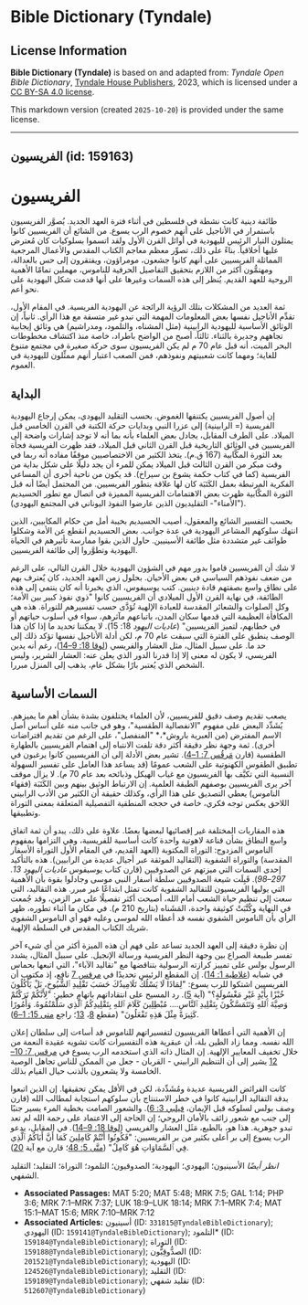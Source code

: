 # Bible Dictionary (Tyndale)

## License Information

**Bible Dictionary (Tyndale)** is based on and adapted from: _Tyndale Open Bible Dictionary_, [Tyndale House Publishers](https://tyndaleopenresources.com/), 2023, which is licensed under a [CC BY-SA 4.0 license](https://creativecommons.org/licenses/by-sa/4.0/legalcode.en).

This markdown version (created `2025-10-20`) is provided under the same license.



--------------------------------

## الفريسيون (id: 159163)

الفريسيون
=========

طائفة دينية كانت نشطة في فلسطين في أثناء فترة العهد الجديد. يُصوَّر الفريسيون باستمرار في الأناجيل على أنهم خصوم الرب يسوع. من الشائع أن الفريسيين كانوا يمثلون التيار الرئيس لليهودية في أوائل القرن الأول ولقد اتسموا بسلوكيات كان مُعترض عليها أخلاقياً. بناءً على ذلك، تصوِّر معظم معاجم الكتاب المقدس والأعمال المرجعية المماثلة الفريسيين على أنهم كانوا جشعون، مومراؤون، ويفتقرون إلى حس بالعدالة، ومهتمُّون أكثر من اللازم بتحقيق التفاصيل الحرفية للناموس، مهملين تمامًا الأهمية الروحية للعهد القديم. يُنظر إلى هذه السمات وغيرها على أنها قدمت شكل اليهودية على نحو أعم.

ثمة العديد من المشكلات بتلك الرؤية الرائجة عن اليهودية الفريسية. في المقام الأول، تقدِّم الأناجيل نفسها بعض المعلومات المهمة التي تبدو غير متسقة مع هذا الرأي. ثانياً، إن الوثائق الأساسية لليهودية الرابينية (مثل المشناه، والتلمود، ومدراشيم) هي وثائق إيجابية تجاههم وجديرة بالثناء. ثالثاً، أصبح من الواضح باطراد، خاصة منذ اكتشاف مخطوطات البحر الميت، أنه قبل عام 70 م لم يكن الفريسيون سوى حركة صغيرة في مجتمع متنوع للغاية؛ ومهما كانت شعبيتهم ونفوذهم، فمن الصعب اعتبار أنهم ممثِّلون لليهودية في العموم.

البداية
-------

إن أصول الفريسيين يكتنفها الغموض. بحسب التقليد اليهودي، يمكن إرجاع اليهودية الفريسية (\= الرابينية) إلى عزرا النبي وبدايات حركة الكتبة في القرن الخامس قبل الميلاد. على الطرف المقابل، يجادل بعض العلماء بأنه بما أنه لا توجد إشارات واضحة إلى الفريسيين في الوثائق التاريخية قبل القرن الثاني قبل الميلاد، فقد ظهرت الفريسية فجأة بعد الثورة المكَّابية (167 ق.م). يتخذ الكثير من الاختصاصيين موقفًا مفاده أنه ربما في وقت مبكر من القرن الثالث قبل الميلاد يمكن للمرء أن يجد دليلًا على شكل بداية من الفريسية (كما في كتاب حكمة يشوع بن سيراخ). قد يكون من ناحية أخرى أن المساعي الفكرية المرتبطة بعمل الكَتَبَة كان لها علاقة بتطور الفريسيين. من المحتمل أيضًا أنه قبل الثورة المكَّابية ظهرت بعض الاهتمامات الفريسية المميزة في اتصال مع تطور الحسيديم ("الأمناء"\- التقليديون الذين عارضوا النفوذ اليوناني في المجتمع اليهودي).

بحسب التفسير الشائع والمعقول، أصيب الحسيديم بخيبة أمل من حكام المكابيين، الذين انتهك سلوكهم المشاعر اليهودية في عدة جوانب. بعض الحسيديم انقطع عن الأمة وشكلوا طوائف غير متشددة مثل طائفة الأسينيين. حاول الذين بقوا ممارسة تأثيرهم في الحياة اليهودية وتطوَّروا إلى طائفة الفريسيين.

لا شك أن الفريسيين قاموا بدور مهم في الشؤون اليهودية خلال القرن التالي، على الرغم من ضعف نفوذهم السياسي في بعض الأحيان. بحلول زمن العهد الجديد، كان يٌعترف بهم على نطاق واسع بصفتهم قادة دينيين. كتب يوسيفوس، الذي يخبرنا أنه كان ينتمي إلى هذه الطائفة، في نهاية القرن الأول الميلادي أن الفريسيين كانوا "ذوي نفوذ كبير بين الأمة؛ وكل الصلوات والشعائر المقدسة للعبادة الإلهية تُؤدَّى حسب تفسيرهم للتوراة. هذه هي المكافأة العظيمة التي قدمها سكان المدن، باتباعهم مآثرهم، سواء في أسلوب حياتهم أو في خطابهم، لتميز الفريسيين" (*عاديات اليهود* 18: 15\). لا يمكننا تحديد ما إذا كان هذا الوصف ينطبق على الفترة التي سبقت عام 70 م، لكن أدلة الأناجيل نفسها تؤكد ذلك إلى حد ما. على سبيل المثال، مثل العشار والفريسي ([لوقا 18: 9–14](https://ref.ly/Luke18:9-Luke18:14))، رغم أنه يدين الفريسي، لا يكون له معنى إلا إذا قدرنا الدور الذي يعلن عنه: العشار الشرير، وليس الشخص الذي يُعتبر بارًا بشكل عام، يذهب إلى المنزل مبررا.

السمات الأساسية
---------------

يصعب تقديم وصف دقيق للفريسيين، لأن العلماء يختلفون بشدة بشأن أهم ما يميزهم. يُشَدِّد البعض على مفهوم "الانفصالية الطقسية"، وهو في جانب منه على أساس أصل الاسم المفترض (من العبرية باروش*،* "المنفصل"، على الرغم من تقديم افتراضات أخرى). ثمة وجهة نظر دقيقة أكثر دقة تلفت الانتباه إلى اهتمام الفريسيين بالطهارة الطقسية (قارن [مَرقُس 7: 1–4](https://ref.ly/Mark7:1-Mark7:4)). تشير بعض الأدلة إلى أن الفريسيين كانوا يرغبون في تطبيق الطقوس الكهنوتية على الشعب عمومًا (قد يساعد هذا العامل على تفسير السهولة النسبية التي تكيَّف بها الفريسيون مع غياب الهيكل وذبائحه بعد عام 70 م). لا يزال موقف آخر يرى الفريسيين بوصفهم الطبقة العلمية. إن الارتباط الوثيق بينهم وبين الكَتَبَة (فقهاء الناموس) يعطي التصديق على هذا الرأي، وكذلك حقيقة أن الكثير من الأدب الرابيني اللاحق يعكس توجه فكري، خاصة في حججه المنطقية التفصيلية المتعلقة بمعنى التوراة وتطبيقها.

هذه المقاربات المختلفة غير إقصائيها لبعضها بعضًا. علاوة على ذلك، يبدو أن ثمة اتفاق واسع النطاق بشأن قناعة لاهوتية واحدة كانت أساسية للفريسية، وهي التزامها بمفهوم الناموس المزدوج: التوراة المكتوبة (العهد القديم، في المقام الأول التوراة الأسفار المقدسة) والتوراة الشفوية (التقاليد الموثقة عبر أجيال عديدة من الرابيين). هذه بالتأكيد إحدى السمات التي ميزتهم عن الصدوقيين (قارن كتاب يوسيفوس *عاديات اليهود 13\. 297–98*). قَبِلَت شيعة الصدوقيين سلطة أسفار النبي موسى وجادلوا بقوة بأن الأهمية التي يوليها الفريسيون للتقاليد الشفوية كانت تمثل ابتداعًا غير مبرر. هذه التقاليد، التي سعت إلى تنظيم حياة الشعب أمام الله، أصبحت أكثر تفصيلًا على مر الزمن، وقد جُمعت في النهاية وكُتَّبَتْ كوثيقة واحدة، المَشَناه (بتاريخ 210 م). في مكان ما أثناء تطوره، ظهر الرأي بأن الناموس الشفوي نفسه قد أعطاه الله لموسى وعليه فهو أي الناموس الشفوي شريك الكتاب المقدس في السلطة الإلهية.

إن نظرة دقيقة إلى العهد الجديد تساعد على فهم أن هذه الميزة أكثر من أي شيء آخر تفسر طبيعة الصراع بين وجهة النظر الفريسية ورسالة الإنجيل. على سبيل المثال، يشدد الرسول بولس على تمييز كرازته الرسولية بتناقضها مع "تقاليد الآباء"، التي اتبعها بحماس في شبابه ([غلاطية 1: 14](https://ref.ly/Gal1:14)). إن المقطع الرئيس تحديدًا في [مرقس 7](https://ref.ly/Mark7:1-Mark7:37) نافع، إذ مكتوب أن الفريسيين اشتكوا للرب يسوع: "لِمَاذَا لَا يَسْلُكُ تَلَامِيذُكَ حَسَبَ تَقْلِيدِ ٱلشُّيُوخِ، بَلْ يَأْكُلُونَ خُبْزًا بِأَيْدٍ غَيْرِ مَغْسُولَةٍ؟" (آية [5](https://ref.ly/Mark7:5)). رد المسيح على انتقاداتهم باتهام خطير: "لِأَنَّكُمْ تَرَكْتُمْ وَصِيَّةَ ٱللهِ وَتَتَمَسَّكُونَ بِتَقْلِيدِ ٱلنَّاسِ.... مُبْطِلِينَ كَلَامَ ٱللهِ بِتَقْلِيدِكُمُ ٱلَّذِي سَلَّمْتُمُوهُ. وَأُمُورًا كَثِيرَةً مِثْلَ هَذِهِ تَفْعَلُونَ" (مقطع [8](https://ref.ly/Mark7:8)، [13](https://ref.ly/Mark7:13)؛ راجع [متى 15: 1–6](https://ref.ly/Matt15:1-Matt15:6)).

إن الأهمية التي أعطاها الفريسيون لتفسيراتهم للناموس قد أساءت إلى سلطان إعلان الله نفسه. ومما زاد الطين بلة، أن عبقرية هذه التفسيرات كانت تشويه عقيدة النعمة من خلال تخفيف المعايير الإلهية. إن المثال ذاته الذي استخدمه الرب يسوع في [مرقس 7: 10–12](https://ref.ly/Mark7:10-Mark7:12) يشير إلى أن التنظيم الرابيني \- القربان \- جعل من الممكن للناس تجاهل الوصية الخامسة ولا يشعرون بالذنب حيال القيام بذلك.

كانت الفرائض الفريسية عديدة ومُشَدِّدة، لكن في الأقل يمكن تحقيقها. إن الذين اتبعوا بدقة التقاليد الرابينية كانوا في خطر الاستنتاج بأن سلوكهم استجابة لمطالب الله (قارن وصف بولس لسلوكه قبل الإيمان، [فيلبي 3: 6](https://ref.ly/Phil3:6)). والشعور الصامت بخطية المرء يسير جنبًا إلى جنب مع شعور زائف بالأمان الروحي؛ إن الحاجة إلى الاعتماد على رحمة الله لم تعد تبدو جوهرية. هذا هو، بالطبع، مَثَل العشار والفريسي ([لوقا 18: 9–14](https://ref.ly/Luke18:9-Luke18:14)). في المقابل، يدعو الرب يسوع إلى بر أعلى بكثير من بر الفريسيين: "فَكُونُوا أَنْتُمْ كَامِلِينَ كَمَا أَنَّ أَبَاكُمُ ٱلَّذِي فِي ٱلسَّمَاوَاتِ هُوَ كَامِلٌ" ([متَّى 5: 48](https://ref.ly/Matt5:48)؛ قارن مع آية [20](https://ref.ly/Matt5:20)).

*انظر أيضًا* الأسينيون؛ اليهودي؛ اليهودية؛ الصدوقيون؛ التلمود؛ التوراة؛ التقليد؛ التقليد الشفهي.

* **Associated Passages:** MAT 5:20; MAT 5:48; MRK 7:5; GAL 1:14; PHP 3:6; MRK 7:1–MRK 7:37; LUK 18:9–LUK 18:14; MRK 7:1–MRK 7:4; MAT 15:1–MAT 15:6; MRK 7:10–MRK 7:12
* **Associated Articles:** أسينيون (ID: `331815@TyndaleBibleDictionary`); اليهودي (ID: `159141@TyndaleBibleDictionary`); التلمود* (ID: `159184@TyndaleBibleDictionary`); التوراة (ID: `159188@TyndaleBibleDictionary`); الصدُّوقِيُّون (ID: `201521@TyndaleBibleDictionary`); اليهودية (ID: `124526@TyndaleBibleDictionary`); التقليد (ID: `159189@TyndaleBibleDictionary`); تقليد شفهي (ID: `512607@TyndaleBibleDictionary`)

